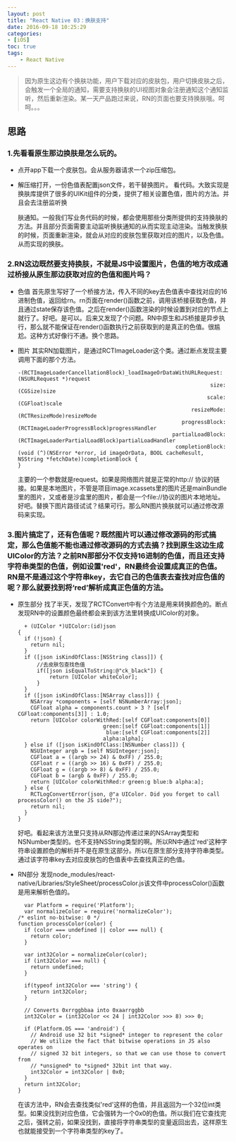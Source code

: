 ```yaml
---
layout: post
title: "React Native 03：换肤支持"
date: 2016-09-18 10:25:29
categories: 
- [iOS]
toc: true
tags: 
	- React Native
---
```

> 因为原生这边有个换肤功能，用户下载对应的皮肤包，用户切换皮肤之后，会触发一个全局的通知，需要支持换肤的UI视图对象会注册通知这个通知监听，然后重新渲染。某一天产品跑过来说，RN的页面也要支持换肤哦。呵呵。。。

## 思路

### 1.先看看原生那边换肤是怎么玩的。

* 点开app下载一个皮肤包。会从服务器请求一个zip压缩包。

* 解压缩打开，一份色值表配置json文件，若干替换图片。
  看代码。大致实现是换肤库提供了很多的UIKit组件的分类，提供了相关设置色值，图片的方法。并且会去注册监听换

  肤通知。一般我们写业务代码的时候，都会使用那些分类所提供的支持换肤的方法。并且部分页面需要主动监听换肤通知的从而实现主动渲染。当触发换肤的时候，页面重新渲染，就会从对应的皮肤包里获取对应的图片，以及色值。从而实现的换肤。
<!-- more -->

### 2.RN这边既然要支持换肤，不就是JS中设置图片，色值的地方改成通过桥接从原生那边获取对应的色值和图片吗？

* 色值
  首先原生写好了一个桥接方法，传入不同的key去色值表中查找对应的16进制色值，返回给rn。rn页面在render()函数之前，调用该桥接获取色值，并且通过state保存该色值。之后在render()函数渲染的时候设置到对应的节点上就行了。好吧。是可以。后来又发现了个问题。RN中原生和JS桥接是异步执行，那么就不能保证在render()函数执行之前获取到的是真正的色值。很尴尬。这种方式好像行不通。换个思路。

* 图片
  其实RN加载图片，是通过RCTImageLoader这个类。通过断点发现主要调用下面的那个方法。

  ```
  -(RCTImageLoaderCancellationBlock)_loadImageOrDataWithURLRequest:(NSURLRequest *)request
                                                               size:(CGSize)size
                                                              scale:(CGFloat)scale
                                                         resizeMode:(RCTResizeMode)resizeMode
                                                      progressBlock:(RCTImageLoaderProgressBlock)progressHandler
                                                   partialLoadBlock:(RCTImageLoaderPartialLoadBlock)partialLoadHandler
                                                    completionBlock:(void (^)(NSError *error, id imageOrData, BOOL cacheResult, NSString *fetchDate))completionBlock {
  }
  ```

  主要的一个参数就是request。如果是网络图片就是正常的http:// 协议的链接。如果是本地图片，不管是项目image.xcassets里的图片还是mainBundle里的图片，又或者是沙盒里的图片，都会是一个file://协议的图片本地地址。好吧。替换下图片路径试试？结果可行。那么RN图片换肤就可以通过修改源码来实现。
### 3.图片搞定了，还有色值呢？既然图片可以通过修改源码的形式搞定，那么色值能不能也通过修改源码的方式去搞？找到原生这边生成UIColor的方法？之前RN那部分不仅支持16进制的色值，而且还支持字符串类型的色值，例如设置'red'，RN最终会设置成真正的色值。RN是不是通过这个字符串key，去它自己的色值表去查找对应色值的呢？那么就要找到将‘red’解析成真正色值的方法。

* 原生部分
  找了半天，发现了RCTConvert中有个方法是用来转换颜色的。断点发现RN中的设置颜色最终都会来到该方法里转换成UIColor的对象。

  ```
    + (UIColor *)UIColor:(id)json
  {
    if (!json) {
      return nil;
    }
    if ([json isKindOfClass:[NSString class]]) {
        //去皮肤包查找色值
        if([json isEqualToString:@"ck_black"]) {
            return [UIColor whiteColor];
        }
    }
    if ([json isKindOfClass:[NSArray class]]) {
      NSArray *components = [self NSNumberArray:json];
      CGFloat alpha = components.count > 3 ? [self CGFloat:components[3]] : 1.0;
      return [UIColor colorWithRed:[self CGFloat:components[0]]
                             green:[self CGFloat:components[1]]
                              blue:[self CGFloat:components[2]]
                             alpha:alpha];
    } else if ([json isKindOfClass:[NSNumber class]]) {
      NSUInteger argb = [self NSUInteger:json];
      CGFloat a = ((argb >> 24) & 0xFF) / 255.0;
      CGFloat r = ((argb >> 16) & 0xFF) / 255.0;
      CGFloat g = ((argb >> 8) & 0xFF) / 255.0;
      CGFloat b = (argb & 0xFF) / 255.0;
      return [UIColor colorWithRed:r green:g blue:b alpha:a];
    } else {
      RCTLogConvertError(json, @"a UIColor. Did you forget to call processColor() on the JS side?");
      return nil;
    }
  }
  ```

  好吧。看起来该方法里只支持从RN那边传递过来的NSArray类型和NSNumber类型的。也不支持NSString类型的啊。所以RN中通过'red'这种字符串设置颜色的解析并不是在原生这部分。所以在原生部分支持字符串类型。通过该字符串key去对应皮肤包的色值表中去查找真正的色值。


* RN部分
  发现node_modules/react-native/Libraries/StyleSheet/processColor.js该文件中processColor()函数是用来解析色值的。

  ```
    var Platform = require('Platform');
    var normalizeColor = require('normalizeColor');
  /* eslint no-bitwise: 0 */
  function processColor(color) {
    if (color === undefined || color === null) {
      return color;
    }

    var int32Color = normalizeColor(color);
    if (int32Color === null) {
      return undefined;
    }

    if(typeof int32Color === 'string') {
      return int32Color;
    }

    // Converts 0xrrggbbaa into 0xaarrggbb
    int32Color = (int32Color << 24 | int32Color >>> 8) >>> 0;

    if (Platform.OS === 'android') {
      // Android use 32 bit *signed* integer to represent the color
      // We utilize the fact that bitwise operations in JS also operates on
      // signed 32 bit integers, so that we can use those to convert from
      // *unsigned* to *signed* 32bit int that way.
      int32Color = int32Color | 0x0;
    }
    return int32Color;
  }
  ```

  在该方法中，RN会去查找类似'red'这样的色值，并且返回为一个32位int类型。如果没找到对应色值，它会强转为一个0x0的色值。所以我们在它查找完之后，强转之前，如果没找到，直接将字符串类型的变量返回出去，这样原生也就能接受到一个字符串类型的key了。
